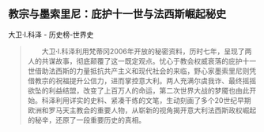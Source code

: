 ## 教宗与墨索里尼：庇护十一世与法西斯崛起秘史

大卫·I.科泽  -  历史榜-世界史

> 　　大卫·I.科泽利用梵蒂冈2006年开放的秘密资料，历时七年，呈现了两人的共谋故事，彻底颠覆了这一既定观点。忧心于教会权威衰落的庇护十一世借助法西斯的力量抵抗共产主义和现代社会的来临，野心家墨索里尼则凭借教宗的祝福提升公信力，进而掌控意大利。两人充满尔虞我诈、最终摇摇欲坠的利益结盟，改变了上百万人的命运，第二次世界大战的梦魇也由此开始。科泽利用详实的史料、紧凑干练的文笔，生动刻画了多个20世纪早期欧洲和罗马天主教会的重要人物，从崭新的视角揭开意大利法西斯政权崛起的秘辛，还原了一段重要历史的真相。
